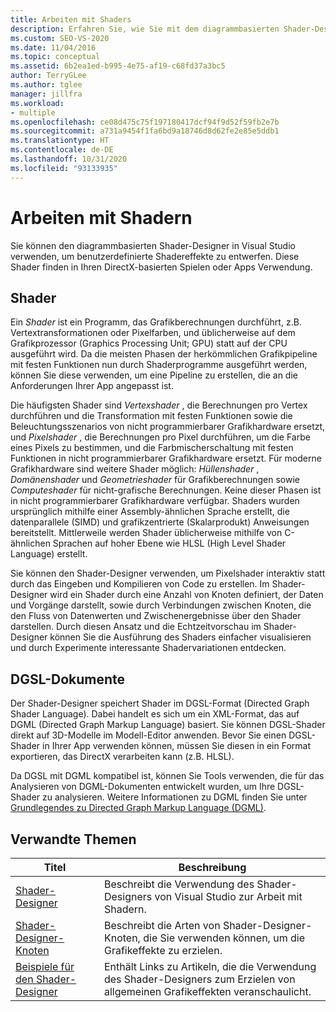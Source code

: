 ```yaml
---
title: Arbeiten mit Shaders
description: Erfahren Sie, wie Sie mit dem diagrammbasierten Shader-Designer in Visual Studio benutzerdefinierte Shadereffekte entwerfen. Sie können Shader in DirectX-basierten Spielen oder Apps verwenden.
ms.custom: SEO-VS-2020
ms.date: 11/04/2016
ms.topic: conceptual
ms.assetid: 6b2ea1ed-b995-4e75-af19-c68fd37a3bc5
author: TerryGLee
ms.author: tglee
manager: jillfra
ms.workload:
- multiple
ms.openlocfilehash: ce08d475c75f197180417dcf94f9d52f59fb2e7b
ms.sourcegitcommit: a731a9454f1fa6bd9a18746d8d62fe2e85e5ddb1
ms.translationtype: HT
ms.contentlocale: de-DE
ms.lasthandoff: 10/31/2020
ms.locfileid: "93133935"
---
```

# <a name="work-with-shaders"></a>Arbeiten mit Shadern

Sie können den diagrammbasierten Shader-Designer in Visual Studio verwenden, um benutzerdefinierte Shadereffekte zu entwerfen. Diese Shader finden in Ihren DirectX-basierten Spielen oder Apps Verwendung.

## <a name="shaders"></a>Shader

Ein *Shader* ist ein Programm, das Grafikberechnungen durchführt, z.B. Vertextransformationen oder Pixelfarben, und üblicherweise auf dem Grafikprozessor (Graphics Processing Unit; GPU) statt auf der CPU ausgeführt wird. Da die meisten Phasen der herkömmlichen Grafikpipeline mit festen Funktionen nun durch Shaderprogramme ausgeführt werden, können Sie diese verwenden, um eine Pipeline zu erstellen, die an die Anforderungen Ihrer App angepasst ist.

Die häufigsten Shader sind *Vertexshader* , die Berechnungen pro Vertex durchführen und die Transformation mit festen Funktionen sowie die Beleuchtungsszenarios von nicht programmierbarer Grafikhardware ersetzt, und *Pixelshader* , die Berechnungen pro Pixel durchführen, um die Farbe eines Pixels zu bestimmen, und die Farbmischerschaltung mit festen Funktionen in nicht programmierbarer Grafikhardware ersetzt. Für moderne Grafikhardware sind weitere Shader möglich: *Hüllenshader* , *Domänenshader* und *Geometrieshader* für Grafikberechnungen sowie *Computeshader* für nicht-grafische Berechnungen. Keine dieser Phasen ist in nicht programmierbarer Grafikhardware verfügbar. Shaders wurden ursprünglich mithilfe einer Assembly-ähnlichen Sprache erstellt, die datenparallele (SIMD) und grafikzentrierte (Skalarprodukt) Anweisungen bereitstellt. Mittlerweile werden Shader üblicherweise mithilfe von C-ähnlichen Sprachen auf hoher Ebene wie HLSL (High Level Shader Language) erstellt.

Sie können den Shader-Designer verwenden, um Pixelshader interaktiv statt durch das Eingeben und Kompilieren von Code zu erstellen. Im Shader-Designer wird ein Shader durch eine Anzahl von Knoten definiert, der Daten und Vorgänge darstellt, sowie durch Verbindungen zwischen Knoten, die den Fluss von Datenwerten und Zwischenergebnisse über den Shader darstellen. Durch diesen Ansatz und die Echtzeitvorschau im Shader-Designer können Sie die Ausführung des Shaders einfacher visualisieren und durch Experimente interessante Shadervariationen entdecken.

## <a name="dgsl-documents"></a>DGSL-Dokumente

Der Shader-Designer speichert Shader im DGSL-Format (Directed Graph Shader Language). Dabei handelt es sich um ein XML-Format, das auf DGML (Directed Graph Markup Language) basiert. Sie können DGSL-Shader direkt auf 3D-Modelle im Modell-Editor anwenden. Bevor Sie einen DGSL-Shader in Ihrer App verwenden können, müssen Sie diesen in ein Format exportieren, das DirectX verarbeiten kann (z.B. HLSL).

Da DGSL mit DGML kompatibel ist, können Sie Tools verwenden, die für das Analysieren von DGML-Dokumenten entwickelt wurden, um Ihre DGSL-Shader zu analysieren. Weitere Informationen zu DGML finden Sie unter [Grundlegendes zu Directed Graph Markup Language (DGML)](../modeling/customize-code-maps-by-editing-the-dgml-files.md).

## <a name="related-topics"></a>Verwandte Themen

|Titel|Beschreibung|
|-----------|-----------------|
|[Shader-Designer](../designers/shader-designer.md)|Beschreibt die Verwendung des Shader-Designers von Visual Studio zur Arbeit mit Shadern.|
|[Shader-Designer-Knoten](../designers/shader-designer-nodes.md)|Beschreibt die Arten von Shader-Designer-Knoten, die Sie verwenden können, um die Grafikeffekte zu erzielen.|
|[Beispiele für den Shader-Designer](../designers/how-to-create-a-basic-color-shader.md)|Enthält Links zu Artikeln, die die Verwendung des Shader-Designers zum Erzielen von allgemeinen Grafikeffekten veranschaulicht.|
